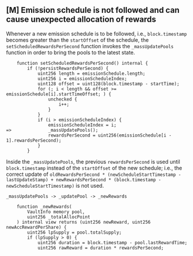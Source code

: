## [M] Emission schedule is not followed and can cause unexpected allocation of rewards

Whenever a new emission schedule is to be followed, i.e., `block.timestamp `becomes greater than the `startOffset` of the schedule, the `setScheduledRewardsPerSecond` function invokes the `_massUpdatePools` function in order to bring the pools to the latest state.

```solidity
    function setScheduledRewardsPerSecond() internal {
        if (!persistRewardsPerSecond) {
            uint256 length = emissionSchedule.length;
            uint256 i = emissionScheduleIndex;
            uint128 offset = uint128(block.timestamp - startTime);
            for (; i < length && offset >= emissionSchedule[i].startTimeOffset; ) {
                unchecked {
                    i++;
                }
            }
            if (i > emissionScheduleIndex) {
                emissionScheduleIndex = i;
=>              _massUpdatePools();
                rewardsPerSecond = uint256(emissionSchedule[i - 1].rewardsPerSecond);
            }
        }
```

Inside the `_massUpdatePools`, the previous `rewardsPerSecond` is used until `block.timestamp` instead of the `startOffset` of the new schedule; i.e., the correct update of `oldRewardsPerSecond * (newScheduleStartTimestamp - lastUpdateStamp) + newRewardsPerSecond * (block.timestamp - newScheduleStartTimestamp)` is not used.

`_massUpdatePools -> _updatePool -> _newRewards`

```solidity
    function _newRewards(
        VaultInfo memory pool,
        uint256 _totalAllocPoint
    ) internal view returns (uint256 newReward, uint256 newAccRewardPerShare) {
        uint256 lpSupply = pool.totalSupply;
        if (lpSupply > 0) {
            uint256 duration = block.timestamp - pool.lastRewardTime;
            uint256 rawReward = duration * rewardsPerSecond;
```




